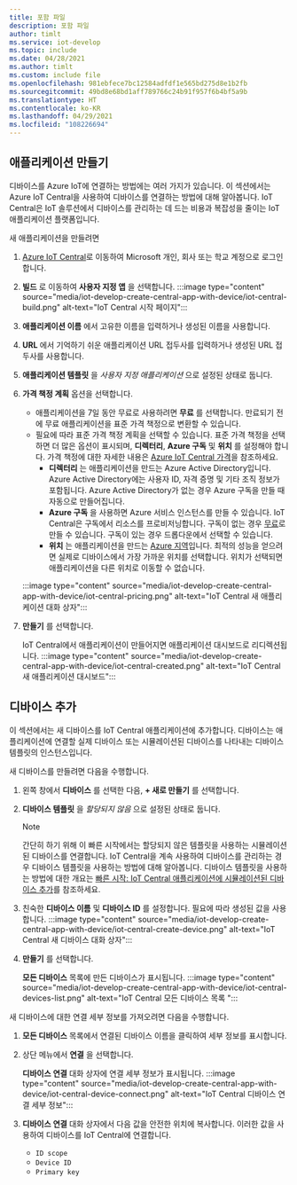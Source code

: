 ```yaml
---
title: 포함 파일
description: 포함 파일
author: timlt
ms.service: iot-develop
ms.topic: include
ms.date: 04/28/2021
ms.author: timlt
ms.custom: include file
ms.openlocfilehash: 981ebfece7bc12584adfdf1e565bd275d8e1b2fb
ms.sourcegitcommit: 49bd8e68bd1aff789766c24b91f957f6b4bf5a9b
ms.translationtype: HT
ms.contentlocale: ko-KR
ms.lasthandoff: 04/29/2021
ms.locfileid: "108226694"
---
```

## <a name="create-an-application"></a>애플리케이션 만들기
디바이스를 Azure IoT에 연결하는 방법에는 여러 가지가 있습니다. 이 섹션에서는 Azure IoT Central을 사용하여 디바이스를 연결하는 방법에 대해 알아봅니다. IoT Central은 IoT 솔루션에서 디바이스를 관리하는 데 드는 비용과 복잡성을 줄이는 IoT 애플리케이션 플랫폼입니다.

새 애플리케이션을 만들려면
1. [Azure IoT Central](https://apps.azureiotcentral.com/)로 이동하여 Microsoft 개인, 회사 또는 학교 계정으로 로그인합니다.
1. **빌드** 로 이동하여 **사용자 지정 앱** 을 선택합니다.
   :::image type="content" source="media/iot-develop-create-central-app-with-device/iot-central-build.png" alt-text="IoT Central 시작 페이지":::
1. **애플리케이션 이름** 에서 고유한 이름을 입력하거나 생성된 이름을 사용합니다.
1. **URL** 에서 기억하기 쉬운 애플리케이션 URL 접두사를 입력하거나 생성된 URL 접두사를 사용합니다.
1. **애플리케이션 템플릿** 을 *사용자 지정 애플리케이션* 으로 설정된 상태로 둡니다. 
1. **가격 책정 계획** 옵션을 선택합니다. 
    - 애플리케이션을 7일 동안 무료로 사용하려면 **무료** 를 선택합니다. 만료되기 전에 무료 애플리케이션을 표준 가격 책정으로 변환할 수 있습니다.
    - 필요에 따라 표준 가격 책정 계획을 선택할 수 있습니다. 표준 가격 책정을 선택하면 더 많은 옵션이 표시되며, **디렉터리**, **Azure 구독** 및 **위치** 를 설정해야 합니다. 가격 책정에 대한 자세한 내용은 [Azure IoT Central 가격](https://azure.microsoft.com/pricing/details/iot-central/)을 참조하세요. 
        - **디렉터리** 는 애플리케이션을 만드는 Azure Active Directory입니다. Azure Active Directory에는 사용자 ID, 자격 증명 및 기타 조직 정보가 포함됩니다. Azure Active Directory가 없는 경우 Azure 구독을 만들 때 자동으로 만들어집니다.
        - **Azure 구독** 을 사용하면 Azure 서비스 인스턴스를 만들 수 있습니다. IoT Central은 구독에서 리소스를 프로비저닝합니다. 구독이 없는 경우 [무료](https://aka.ms/createazuresubscription)로 만들 수 있습니다. 구독이 있는 경우 드롭다운에서 선택할 수 있습니다.
        - **위치** 는 애플리케이션을 만드는 [Azure 지역](https://azure.microsoft.com/global-infrastructure/geographies/)입니다. 최적의 성능을 얻으려면 실제로 디바이스에서 가장 가까운 위치를 선택합니다. 위치가 선택되면 애플리케이션을 다른 위치로 이동할 수 없습니다.

    :::image type="content" source="media/iot-develop-create-central-app-with-device/iot-central-pricing.png" alt-text="IoT Central 새 애플리케이션 대화 상자":::
1. **만들기** 를 선택합니다.
    
    IoT Central에서 애플리케이션이 만들어지면 애플리케이션 대시보드로 리디렉션됩니다.
    :::image type="content" source="media/iot-develop-create-central-app-with-device/iot-central-created.png" alt-text="IoT Central 새 애플리케이션 대시보드":::

## <a name="add-a-device"></a>디바이스 추가
이 섹션에서는 새 디바이스를 IoT Central 애플리케이션에 추가합니다. 디바이스는 애플리케이션에 연결할 실제 디바이스 또는 시뮬레이션된 디바이스를 나타내는 디바이스 템플릿의 인스턴스입니다. 

새 디바이스를 만들려면 다음을 수행합니다.
1. 왼쪽 창에서 **디바이스** 를 선택한 다음, **+ 새로 만들기** 를 선택합니다.
1. **디바이스 템플릿** 을 *할당되지 않음* 으로 설정된 상태로 둡니다.

    > [!NOTE]
    > 간단히 하기 위해 이 빠른 시작에서는 할당되지 않은 템플릿을 사용하는 시뮬레이션된 디바이스를 연결합니다. IoT Central을 계속 사용하여 디바이스를 관리하는 경우 디바이스 템플릿을 사용하는 방법에 대해 알아봅니다. 디바이스 템플릿을 사용하는 방법에 대한 개요는 [빠른 시작: IoT Central 애플리케이션에 시뮬레이션된 디바이스 추가](../articles/iot-central/core/quick-create-simulated-device.md)를 참조하세요.
1. 친숙한 **디바이스 이름** 및 **디바이스 ID** 를 설정합니다. 필요에 따라 생성된 값을 사용합니다.
    :::image type="content" source="media/iot-develop-create-central-app-with-device/iot-central-create-device.png" alt-text="IoT Central 새 디바이스 대화 상자":::
1. **만들기** 를 선택합니다.

    **모든 디바이스** 목록에 만든 디바이스가 표시됩니다.
    :::image type="content" source="media/iot-develop-create-central-app-with-device/iot-central-devices-list.png" alt-text="IoT Central 모든 디바이스 목록 ":::
    
새 디바이스에 대한 연결 세부 정보를 가져오려면 다음을 수행합니다.
1. **모든 디바이스** 목록에서 연결된 디바이스 이름을 클릭하여 세부 정보를 표시합니다. 
1. 상단 메뉴에서 **연결** 을 선택합니다.

    **디바이스 연결** 대화 상자에 연결 세부 정보가 표시됩니다. :::image type="content" source="media/iot-develop-create-central-app-with-device/iot-central-device-connect.png" alt-text="IoT Central 디바이스 연결 세부 정보":::
1. **디바이스 연결** 대화 상자에서 다음 값을 안전한 위치에 복사합니다. 이러한 값을 사용하여 디바이스를 IoT Central에 연결합니다.
    * `ID scope`
    * `Device ID`
    * `Primary key`